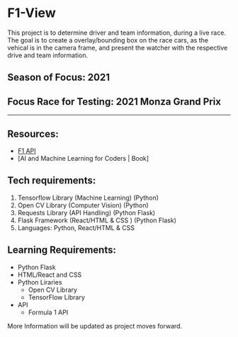 # F1-View
This project is to determine driver and team information, during a live race. The goal is to create a overlay/bounding box on the race cars, as the vehical is in the camera frame, and present the watcher with the respective drive and team information.

## Season of Focus: 2021
## Focus Race for Testing: 2021 Monza Grand Prix

---

## Resources:
- [F1 API](https://www.postman.com/maintenance-astronomer-29796265/workspace/f1-api/documentation/19328871-63c4a82c-ae84-4a24-a58b-bd8a408b1c4e)
- [AI and Machine Learning for Coders | Book]


## Tech requirements:
1. Tensorflow Library (Machine Learning) (Python)
2. Open CV Library (Computer Vision) (Python)
3. Requests Library (API Handling) (Python Flask)
4. Flask Framework (React/HTML & CSS ) (Python Flask)
5. Languages: Python, React/HTML & CSS

## Learning Requirements:
- Python Flask
- HTML/React and CSS
- Python Liraries
  - Open CV Library
  - TensorFlow Library
- API
  - Formula 1 API



More Information will be updated as project moves forward.
